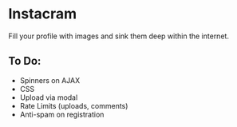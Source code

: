 # Instacram

Fill your profile with images and sink them deep within the internet.

## To Do:
* Spinners on AJAX
* CSS
* Upload via modal
* Rate Limits (uploads, comments)
* Anti-spam on registration